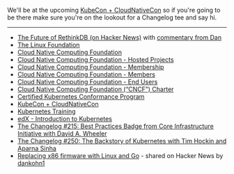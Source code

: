 We'll be at the upcoming [KubeCon + CloudNativeCon](http://events.linuxfoundation.org/events/kubecon-and-cloudnativecon-north-america) so if you're going to be there make sure you're on the lookout for a Changelog tee and say hi.

---

- [The Future of RethinkDB (on Hacker News)](https://news.ycombinator.com/item?id=15616644) with [commentary from Dan](https://news.ycombinator.com/item?id=15620733)
- [The Linux Foundation](https://www.linuxfoundation.org/)
- [Cloud Native Computing Foundation](https://www.cncf.io/)
- [Cloud Native Computing Foundation - Hosted Projects](https://www.cncf.io/projects/)
- [Cloud Native Computing Foundation - Membership](https://www.cncf.io/about/join/)
- [Cloud Native Computing Foundation - Members](https://www.linuxfoundation.org/membership/members/)
- [Cloud Native Computing Foundation - End Users](https://www.cncf.io/people/end-user-community/)
- [Cloud Native Computing Foundation (“CNCF”) Charter](https://www.cncf.io/about/charter/)
- [Certified Kubernetes Conformance Program ](https://www.cncf.io/certification/software-conformance/)
- [KubeCon + CloudNativeCon](http://events.linuxfoundation.org/events/kubecon-and-cloudnativecon-north-america)
- [Kubernetes Training](https://www.cncf.io/certification/training/)
- [edX - Introduction to Kubernetes](https://www.edx.org/course/introduction-kubernetes-linuxfoundationx-lfs158x)
- [The Changelog #215: Best Practices Badge from Core Infrastructure Initiative with David A. Wheeler](https://changelog.com/podcast/215)
- [The Changelog #250: The Backstory of Kubernetes with Tim Hockin and Aparna Sinha](https://changelog.com/podcast/250)
- [Replacing x86 firmware with Linux and Go](https://news.ycombinator.com/item?id=15748900) - shared on Hacker News by [dankohn1](https://news.ycombinator.com/user?id=dankohn1)